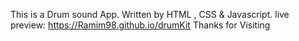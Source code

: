This is a Drum sound App.
Written by HTML , CSS & Javascript.
live preview: https://Ramim98.github.io/drumKit
Thanks for Visiting
